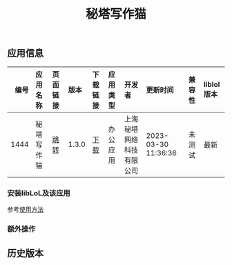 ﻿---
id: 1444
title: 秘塔写作猫
toc: true
weight: 1444
---

## 应用信息 
|   编号 | 应用名称   | 页面链接                                        | 版本    | 下载链接                                                                      | 应用类型   | 开发者          | 更新时间                | 兼容性   | liblol版本   |
|-----:|:-------|:--------------------------------------------|:------|:--------------------------------------------------------------------------|:-------|:-------------|:--------------------|:------|:-----------|
| 1444 | 秘塔写作猫  | [跳转](http://app.loongapps.cn/#/detail/1444) | 1.3.0 | [下载](http://113.24.212.22:8090/upload/file/xiezuocat_1.3_loongarch64.deb) | 办公应用   | 上海秘塔网络科技有限公司 | 2023-03-30 11:36:36 | 未测试   | 最新         |
### 安装libLoL及该应用 
参考[使用方法](/docs/usage) 
### 额外操作 


## 历史版本 
 